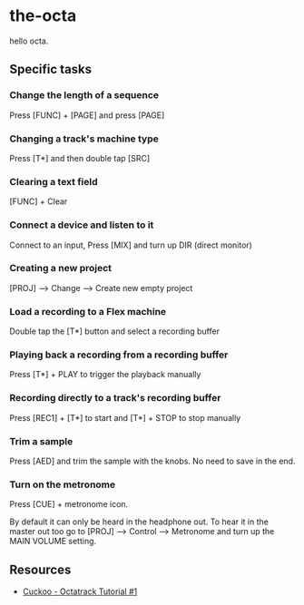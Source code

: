 # the-octa

hello octa.

## Specific tasks
### Change the length of a sequence
Press [FUNC] + [PAGE] and press [PAGE]

### Changing a track's machine type
Press [T*] and then double tap [SRC]

### Clearing a text field
[FUNC] + Clear

### Connect a device and listen to it
Connect to an input, Press [MIX] and turn up DIR (direct monitor)

### Creating a new project
[PROJ] --> Change --> Create new empty project

### Load a recording to a Flex machine
Double tap the [T*] button and select a recording buffer

### Playing back a recording from a recording buffer
Press [T*] + PLAY to trigger the playback manually

### Recording directly to a track's recording buffer
Press [REC1] + [T*] to start and [T*] + STOP to stop manually

### Trim a sample
Press [AED] and trim the sample with the knobs. No need to save in the end.

### Turn on the metronome
Press [CUE] + metronome icon.

By default it can only be heard in the headphone out. To hear it in the master out too go to [PROJ] --> Control --> Metronome and turn up the MAIN VOLUME setting.

## Resources
- [Cuckoo - Octatrack Tutorial #1](https://www.youtube.com/watch?v=NrhPOGzn7LI)
